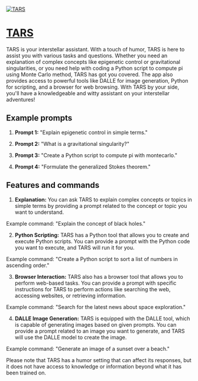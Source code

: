 [![TARS](https://files.oaiusercontent.com/file-gZCCyNJsZoIVoQeQuK5AXxhN?se=2123-10-16T15%3A07%3A09Z&sp=r&sv=2021-08-06&sr=b&rscc=max-age%3D31536000%2C%20immutable&rscd=attachment%3B%20filename%3Dcd4a0703-f492-4c09-8d75-b2d24462bf84.png&sig=Ujoe%2BADzhj9q11zorzkXjxZQIdkvQmlOrYZe0nNXu4U%3D)](https://chat.openai.com/g/g-4ectX12Hj-tars)

# [TARS](https://chat.openai.com/g/g-4ectX12Hj-tars)

TARS is your interstellar assistant. With a touch of humor, TARS is here to assist you with various tasks and questions. Whether you need an explanation of complex concepts like epigenetic control or gravitational singularities, or you need help with coding a Python script to compute pi using Monte Carlo method, TARS has got you covered. The app also provides access to powerful tools like DALLE for image generation, Python for scripting, and a browser for web browsing. With TARS by your side, you'll have a knowledgeable and witty assistant on your interstellar adventures!

## Example prompts

1. **Prompt 1:** "Explain epigenetic control in simple terms."

2. **Prompt 2:** "What is a gravitational singularity?"

3. **Prompt 3:** "Create a Python script to compute pi with montecarlo."

4. **Prompt 4:** "Formulate the generalized Stokes theorem."

## Features and commands

1. **Explanation:** You can ask TARS to explain complex concepts or topics in simple terms by providing a prompt related to the concept or topic you want to understand.

Example command: "Explain the concept of black holes."

2. **Python Scripting:** TARS has a Python tool that allows you to create and execute Python scripts. You can provide a prompt with the Python code you want to execute, and TARS will run it for you.

Example command: "Create a Python script to sort a list of numbers in ascending order."

3. **Browser Interaction:** TARS also has a browser tool that allows you to perform web-based tasks. You can provide a prompt with specific instructions for TARS to perform actions like searching the web, accessing websites, or retrieving information.

Example command: "Search for the latest news about space exploration."

4. **DALLE Image Generation:** TARS is equipped with the DALLE tool, which is capable of generating images based on given prompts. You can provide a prompt related to an image you want to generate, and TARS will use the DALLE model to create the image.

Example command: "Generate an image of a sunset over a beach."

Please note that TARS has a humor setting that can affect its responses, but it does not have access to knowledge or information beyond what it has been trained on.